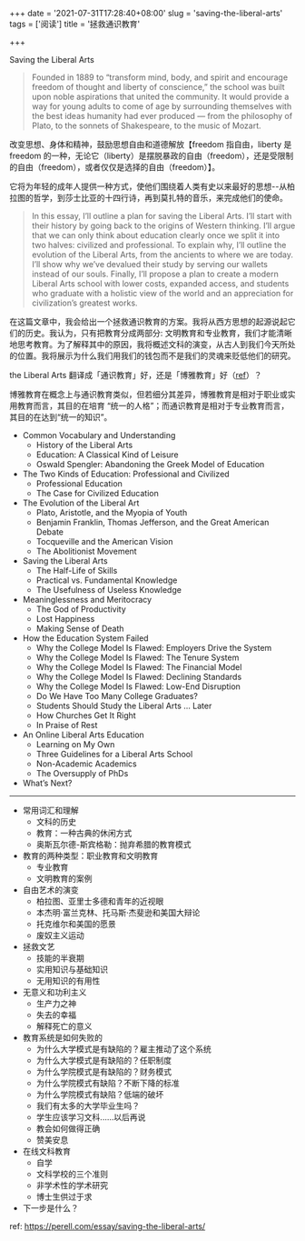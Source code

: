 +++
date = '2021-07-31T17:28:40+08:00'
slug = 'saving-the-liberal-arts'
tags = ['阅读']
title = '拯救通识教育'

+++

Saving the Liberal Arts

> Founded in 1889 to “transform mind, body, and spirit and encourage freedom of thought and liberty of conscience,” the school was built upon noble aspirations that united the community. It would provide a way for young adults to come of age by surrounding themselves with the best ideas humanity had ever produced — from the philosophy of Plato, to the sonnets of Shakespeare, to the music of Mozart.

改变思想、身体和精神，鼓励思想自由和道德解放【freedom 指自由，liberty 是 freedom 的一种，无论它（liberty）是摆脱暴政的自由（freedom），还是受限制的自由（freedom），或者仅仅是选择的自由（freedom）】。

它将为年轻的成年人提供一种方式，使他们围绕着人类有史以来最好的思想--从柏拉图的哲学，到莎士比亚的十四行诗，再到莫扎特的音乐，来完成他们的使命。

> In this essay, I’ll outline a plan for saving the Liberal Arts. I’ll start with their history by going back to the origins of Western thinking. I’ll argue that we can only think about education clearly once we split it into two halves: civilized and professional. To explain why, I’ll outline the evolution of the Liberal Arts, from the ancients to where we are today. I’ll show why we’ve devalued their study by serving our wallets instead of our souls. Finally, I’ll propose a plan to create a modern Liberal Arts school with lower costs, expanded access, and students who graduate with a holistic view of the world and an appreciation for civilization’s greatest works.

在这篇文章中，我会给出一个拯救通识教育的方案。我将从西方思想的起源说起它们的历史。我认为，只有把教育分成两部分: 文明教育和专业教育，我们才能清晰地思考教育。为了解释其中的原因，我将概述文科的演变，从古人到我们今天所处的位置。我将展示为什么我们用我们的钱包而不是我们的灵魂来贬低他们的研究。

the Liberal Arts 翻译成「通识教育」好，还是「博雅教育」好（[ref](https://zh.wikipedia.org/wiki/博雅教育)）？

博雅教育在概念上与通识教育类似，但若细分其差异，博雅教育是相对于职业或实用教育而言，其目的在培育 “统一的人格”；而通识教育是相对于专业教育而言，其目的在达到“统一的知识”。

- Common Vocabulary and Understanding
  - History of the Liberal Arts
  - Education: A Classical Kind of Leisure
  - Oswald Spengler: Abandoning the Greek Model of Education
- The Two Kinds of Education: Professional and Civilized
  - Professional Education
  - The Case for Civilized Education
- The Evolution of the Liberal Art
  - Plato, Aristotle, and the Myopia of Youth
  - Benjamin Franklin, Thomas Jefferson, and the Great American Debate
  - Tocqueville and the American Vision
  - The Abolitionist Movement
- Saving the Liberal Arts
  - The Half-Life of Skills
  - Practical vs. Fundamental Knowledge
  - The Usefulness of Useless Knowledge
- Meaninglessness and Meritocracy
  - The God of Productivity
  - Lost Happiness
  - Making Sense of Death
- How the Education System Failed
  - Why the College Model Is Flawed: Employers Drive the System
  - Why the College Model Is Flawed: The Tenure System
  - Why the College Model Is Flawed: The Financial Model
  - Why the College Model Is Flawed: Declining Standards
  - Why the College Model Is Flawed: Low-End Disruption
  - Do We Have Too Many College Graduates?
  - Students Should Study the Liberal Arts … Later
  - How Churches Get It Right
  - In Praise of Rest
- An Online Liberal Arts Education
  - Learning on My Own
  - Three Guidelines for a Liberal Arts School
  - Non-Academic Academics
  - The Oversupply of PhDs
- What’s Next?

---

- 常用词汇和理解
  - 文科的历史
  - 教育：一种古典的休闲方式
  - 奥斯瓦尔德-斯宾格勒：抛弃希腊的教育模式
- 教育的两种类型：职业教育和文明教育
  - 专业教育
  - 文明教育的案例
- 自由艺术的演变
  - 柏拉图、亚里士多德和青年的近视眼
  - 本杰明·富兰克林、托马斯·杰斐逊和美国大辩论
  - 托克维尔和美国的愿景
  - 废奴主义运动
- 拯救文艺
  - 技能的半衰期
  - 实用知识与基础知识
  - 无用知识的有用性
- 无意义和功利主义
  - 生产力之神
  - 失去的幸福
  - 解释死亡的意义
- 教育系统是如何失败的
  - 为什么大学模式是有缺陷的？雇主推动了这个系统
  - 为什么大学模式是有缺陷的？任职制度
  - 为什么学院模式是有缺陷的？财务模式
  - 为什么学院模式有缺陷？不断下降的标准
  - 为什么学院模式有缺陷？低端的破坏
  - 我们有太多的大学毕业生吗？
  - 学生应该学习文科......以后再说
  - 教会如何做得正确
  - 赞美安息
- 在线文科教育
  - 自学
  - 文科学校的三个准则
  - 非学术性的学术研究
  - 博士生供过于求
- 下一步是什么？

ref: <https://perell.com/essay/saving-the-liberal-arts/>
